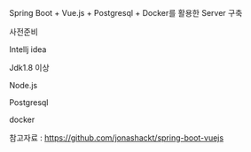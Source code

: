 Spring Boot + Vue.js + Postgresql + Docker를 활용한 Server 구축

사전준비

Intellj idea 

Jdk1.8 이상

Node.js

Postgresql

docker

참고자료 : https://github.com/jonashackt/spring-boot-vuejs 